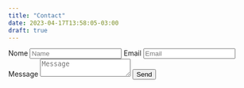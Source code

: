 ```yaml
---
title: "Contact"
date: 2023-04-17T13:58:05-03:00
draft: true
---
```


<form action="https://submit-form.com/evEPsBoh">
  <label for="name">Nome</label>
  <input type="text" id="name" name="name" placeholder="Name" required="" />
  <label for="email">Email</label>
  <input type="email" id="email" name="email" placeholder="Email" required="" />
  <label for="message">Message</label>
  <textarea
    id="message"
    name="message"
    placeholder="Message"
    required=""
  ></textarea>
  <button type="submit">Send</button>
</form>
